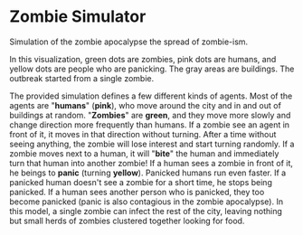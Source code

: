 # Zombie Simulator

Simulation of the zombie apocalypse the spread of zombie-ism.

In this visualization, green dots are zombies, pink dots are humans, and yellow dots are people who are panicking. The gray areas are buildings. The outbreak started from a single zombie.

The provided simulation defines a few different kinds of agents. Most of the agents are "**humans**" (**pink**), who move around the city and in and out of buildings at random. "**Zombies**" are **green**, and they move more slowly and change direction more frequently than humans. If a zombie see an agent in front of it, it moves in that direction without turning. After a time without seeing anything, the zombie will lose interest and start turning randomly. If a zombie moves next to a human, it will "**bite**" the human and immediately turn that human into another zombie! If a human sees a zombie in front of it, he beings to **panic** (turning **yellow**). Panicked humans run even faster. If a panicked human doesn't see a zombie for a short time, he stops being panicked. If a human sees another person who is panicked, they too become panicked (panic is also contagious in the zombie apocalypse). In this model, a single zombie can infect the rest of the city, leaving nothing but small herds of zombies clustered together looking for food.

